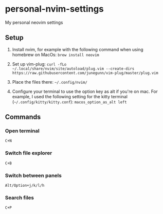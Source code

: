 # personal-nvim-settings
My personal neovim settings

## Setup

1. Install nvim, for example with the following command when using homebrew on MacOs:
  `brew install neovim`

2. Set up vim-plug:
  `curl -fLo ~/.local/share/nvim/site/autoload/plug.vim --create-dirs https://raw.githubusercontent.com/junegunn/vim-plug/master/plug.vim`

3. Place the files there:
  `~/.config/nvim/`

4. Configure your terminal to use the option key as alt if you're on mac.
   For example, I used the following setting for the kitty terminal (`~/.config/kitty/kitty.conf`):
   `macos_option_as_alt left`

## Commands

### Open terminal
`C+N`

### Switch file explorer
`C+B`

### Switch between panels
`Alt/Option+j/k/l/h`

### Search files
`C+P`
